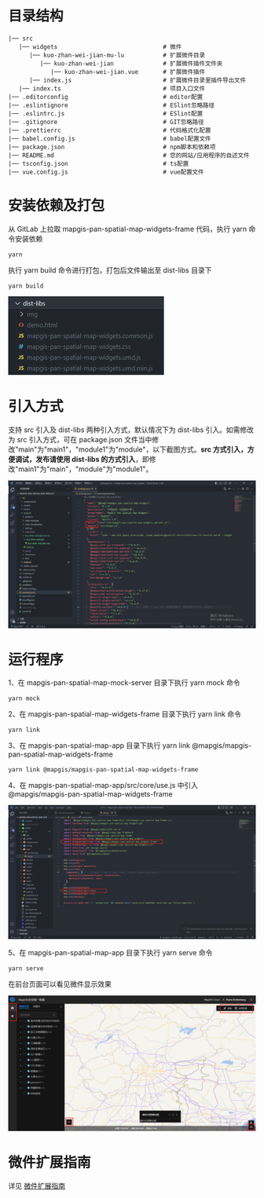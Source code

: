 # 目录结构

```plain
|── src
   |── widgets                              # 微件
      |── kuo-zhan-wei-jian-mu-lu           # 扩展微件目录
         |── kuo-zhan-wei-jian              # 扩展微件插件文件夹
            |── kuo-zhan-wei-jian.vue       # 扩展微件插件
      |── index.js                          # 扩展微件目录里插件导出文件
   |── index.ts                             # 项目入口文件
|── .editorconfig                           # editor配置
|── .eslintignore                           # ESlint忽略路径
|── .eslintrc.js                            # ESlint配置
|── .gitignore                              # GIT忽略路径
|── .prettierrc                             # 代码格式化配置
|── babel.config.js                         # babel配置文件
|── package.json                            # npm脚本和依赖项
|── README.md                               # 您的网站/应用程序的自述文件
|── tsconfig.json                           # ts配置
|── vue.config.js                           # vue配置文件
```

# 安装依赖及打包

从 GitLab 上拉取 mapgis-pan-spatial-map-widgets-frame 代码，执行 yarn 命令安装依赖

```
yarn
```

执行 yarn build 命令进行打包，打包后文件输出至 dist-libs 目录下

```
yarn build
```

![](./images/%E6%89%93%E5%8C%85%E6%96%87%E4%BB%B6%E7%A4%BA%E4%BE%8B.png)

# 引入方式

支持 src 引入及 dist-libs 两种引入方式，默认情况下为 dist-libs 引入。如需修改为 src 引入方式，可在 package.json 文件当中修改"main"为"main1"，"module1"为"module"，以下截图方式。**src 方式引入，方便调试，发布请使用 dist-libs 的方式引入**，即修改"main1"为"main"，"module"为"module1"。

![](./images/%E4%BF%AE%E6%94%B9%E5%BC%95%E7%94%A8%E8%B7%AF%E5%BE%84.png)

# 运行程序

1、在 mapgis-pan-spatial-map-mock-server 目录下执行 yarn mock 命令

```
yarn mock
```

2、在 mapgis-pan-spatial-map-widgets-frame 目录下执行 yarn link 命令

```
yarn link
```

3、在 mapgis-pan-spatial-map-app 目录下执行 yarn link @mapgis/mapgis-pan-spatial-map-widgets-frame

```
yarn link @mapgis/mapgis-pan-spatial-map-widgets-frame
```

4、在 mapgis-pan-spatial-map-app/src/core/use.js 中引入@mapgis/mapgis-pan-spatial-map-widgets-frame

![](./docs/images/引入微件库.png)

5、在 mapgis-pan-spatial-map-app 目录下执行 yarn serve 命令

```
yarn serve
```

在前台页面可以看见微件显示效果

![](./images/%E6%95%88%E6%9E%9C%E5%B1%95%E7%A4%BA.png)

# 微件扩展指南

详见 [微件扩展指南](./docs/微件扩展指南.md)
